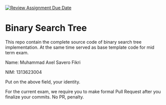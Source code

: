 [![Review Assignment Due Date](https://classroom.github.com/assets/deadline-readme-button-22041afd0340ce965d47ae6ef1cefeee28c7c493a6346c4f15d667ab976d596c.svg)](https://classroom.github.com/a/LXIEJ7jv)
# Binary Search Tree

This repo contain the complete source code of binary search tree implementation. At the same time served as base template code for mid term exam. 

Name: Muhammad Axel Savero Fikri


NIM: 1313623004

Put on the above field, your identity. 

For the current exam, we require you to make formal Pull Request after you finalize your commits. No PR, penalty.